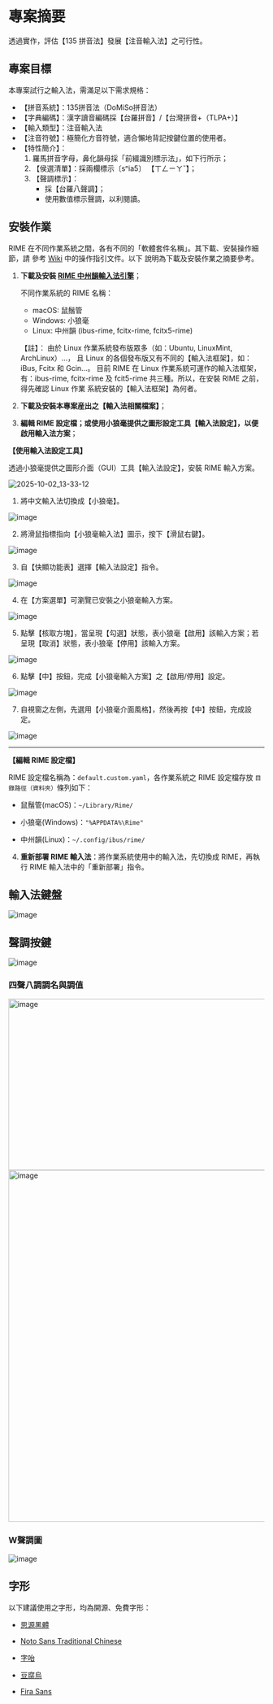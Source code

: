 # 專案摘要

透過實作，評估【135 拼音法】發展【注音輸入法】之可行性。

## 專案目標

本專案試行之輸入法，需滿足以下需求規格：

- 【拼音系統】：135拼音法（DoMiSo拼音法）
- 【字典編碼】：漢字讀音編碼採【台羅拼音】/【台灣拼音+（TLPA+）】
- 【輸入類型】：注音輸入法
- 【注音符號】：極簡化方音符號，適合懶地背記按鍵位置的使用者。
- 【特性簡介】：
  1.  羅馬拼音字母，鼻化韻母採「前綴識別標示法」，如下行所示；
  2.  【侯選清單】：採兩欄標示〔sⁿia5〕 【ㄒㄥㄧㄚˇ】；
  3.  【聲調標示】：
      - 採【台羅八聲調】；
      - 使用數值標示聲調，以利閱讀。

## 安裝作業

RIME 在不同作業系統之間，各有不同的「軟體套件名稱」。其下載、安裝操作細節，請
參考 [Wiki](https://github.com/AlanJui/rime-tlpa/wiki) 中的操作指引文件。以下
說明為下載及安裝作業之摘要參考。

1. **下載及安裝 [RIME 中州韻輸入法引擎](http://rime.im)**；

   不同作業系統的 RIME 名稱：
   - macOS: 鼠鬚管
   - Windows: 小狼毫
   - Linux: 中州韻 (ibus-rime, fcitx-rime, fcitx5-rime)

   【註】： 由於 Linux 作業系統發布版眾多（如：Ubuntu, LinuxMint, ArchLinux）...，
   且 Linux 的各個發布版又有不同的【輸入法框架】，如：iBus, Fcitx 和 Gcin...。
   目前 RIME 在 Linux 作業系統可運作的輸入法框架，有：ibus-rime, fcitx-rime
   及 fcit5-rime 共三種。所以，在安裝 RIME 之前，得先確認 Linux 作業
   系統安裝的【輸入法框架】為何者。

2. **下載及安裝本專案産出之【輸入法相關檔案】**；

3. **編輯 RIME 設定檔；或使用小狼毫提供之圖形設定工具【輸入法設定】，以便啟用輸入法方案**；

  **【使用輸入法設定工具】**

透過小狼毫提供之圖形介面（GUI）工具【輸入法設定】，安裝 RIME 輸入方案。

<img alt="2025-10-02_13-33-12" src="https://github.com/user-attachments/assets/6eda9d74-14df-49b6-af03-9bbfb3adf662" />

1. 將中文輸入法切換成【小狼毫】。

<img alt="image" src="https://github.com/user-attachments/assets/68b7892d-15dd-46db-93f0-51b1ea6d896b" />

2. 將滑鼠指標指向【小狼毫輸入法】圖示，按下【滑鼠右鍵】。

<img alt="image" src="https://github.com/user-attachments/assets/97257079-fcf6-42a8-a77d-f2a24d396b31" />

3. 自【快顯功能表】選擇【輸入法設定】指令。

<img alt="image" src="https://github.com/user-attachments/assets/15471158-5944-4f6d-aa19-2442f75d3745" />

4. 在【方案選單】可瀏覽已安裝之小狼毫輸入方案。

<img alt="image" src="https://github.com/user-attachments/assets/d8aa05ab-6694-4544-8df4-f7348115d0c8" />

5. 點擊【核取方塊】，當呈現【勾選】狀態，表小狼毫【啟用】該輸入方案；若呈現【取消】狀態，表小狼毫【停用】該輸入方案。

<img alt="image" src="https://github.com/user-attachments/assets/ffd4f783-b622-4aa9-a039-215d5b6840f1" />

6. 點擊【中】按鈕，完成【小狼毫輸入方案】之【啟用/停用】設定。

<img alt="image" src="https://github.com/user-attachments/assets/663fd80a-d2a1-4383-823f-cd38150393ca" />

7. 自視窗之左側，先選用【小狼毫介面風格】，然後再按【中】按鈕，完成設定。

<img alt="image" src="https://github.com/user-attachments/assets/fb454f75-eb96-4acf-bd4f-bffe095cbbee" />

---

  **【編輯 RIME 設定檔】**
  
   RIME 設定檔名稱為：`default.custom.yaml`，各作業系統之 RIME 設定檔存放
   `目錄路徑（資料夾）`條列如下：
   - 鼠鬚管(macOS)：`~/Library/Rime/`

   - 小狼毫(Windows)：`"%APPDATA%\Rime"`

   - 中州韻(Linux)：`~/.config/ibus/rime/`

4. **重新部署 RIME 輸入法**：將作業系統使用中的輸入法，先切換成 RIME，再執行 RIME
   輸入法中的「重新部署」指令。

## 輸入法鍵盤

<img alt="image" src="https://github.com/user-attachments/assets/737558c8-e04d-458a-b3a7-2f5b601595f9" />

## 聲調按鍵

<img alt="image" src="https://github.com/user-attachments/assets/996c8da9-add8-4340-92bc-3273879f171d" />


### 四聲八調調名與調值

<img width="970" height="337" alt="image" src="https://github.com/user-attachments/assets/ceeb0903-ab26-40f4-a5b0-41953c5e82d0" />

<img width="954" height="692" alt="image" src="https://github.com/user-attachments/assets/2a9bb132-a38b-4bf5-b289-d72c1ca5b6d7" />


### W聲調圖
<img alt="image" src="https://github.com/user-attachments/assets/dc785e8f-01f0-4d00-be7d-dc64275cc170" />




## 字形

以下建議使用之字形，均為開源、免費字形：

- [思源黑體](https://github.com/adobe-fonts/source-han-sans)

- [Noto Sans Traditional Chinese](https://fonts.google.com/noto/specimen/Noto+Sans+TC)

- [字咍](https://github.com/ButTaiwan/taigivs/releases)

- [豆腐烏](https://github.com/glll4678/tshiuthau)

- [Fira Sans](https://github.com/mozilla/Fira)


